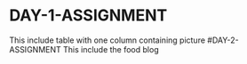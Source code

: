 # DAY-1-ASSIGNMENT
This include table with one column containing picture
#DAY-2-ASSIGNMENT
This include the food blog
